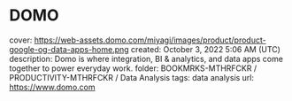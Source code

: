 # DOMO

cover: https://web-assets.domo.com/miyagi/images/product/product-google-og-data-apps-home.png
created: October 3, 2022 5:06 AM (UTC)
description: Domo is where integration, BI & analytics, and data apps come together to power everyday work.
folder: BOOKMRKS-MTHRFCKR / PRODUCTIVITY-MTHRFCKR / Data Analysis
tags: data analysis
url: https://www.domo.com